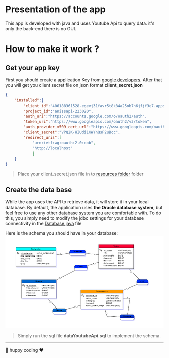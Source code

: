 # Presentation of the app
This app is developed with java and uses Youtube Api to query data. it's only the back-end there is no GUI.

# How to make it work ?
## Get your app key
First you should create a application Key from [google developers](https://developers.google.com/youtube/v3).
After that you will get you client secret file on json format
__client_secret.json__
```json
{
    "installed":{
        "client_id":"406188361528-egevj31favr5t8k84a25ob7h6jfjf3e7.apps.googleusercontent.com",
        "project_id":"anissapi-223020",
        "auth_uri":"https://accounts.google.com/o/oauth2/auth",
        "token_uri":"https://www.googleapis.com/oauth2/v3/token",
        "auth_provider_x509_cert_url":"https://www.googleapis.com/oauth2/v1/certs",
        "client_secret":"VPQ2K-HIUdi1XWYnQsP2uBcc",
        "redirect_uris":[
            "urn:ietf:wg:oauth:2.0:oob",
            "http://localhost"
            ]
    }
}
```

> Place your client_secret.json file in to [resources folder](./YoutubeApi/src/main/resources) folder

## Create the data base
While the app uses the API to retrieve data, it will store it in your local database.
By default, the application uses **the Oracle database system**, but feel free to use any other database system you are comfortable with. To do this, you simply need to modify the jdbc settings for your database connectivity in the [Database.java](./YoutubeApi/src/main/java/Database.java) file

Here is the schema you should have in your database:
![database schema](./DBSchema.PNG)

>Simply run the sql file **dataYoutubeApi.sql** to implement the schema.
---
:clap: huppy coding :hearts:
